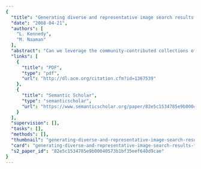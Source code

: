 ```yaml
---
{
  "title": "Generating diverse and representative image search results for landmarks",
  "date": "2008-04-21",
  "authors": [
    "L. Kennedy",
    "M. Naaman"
  ],
  "abstract": "Can we leverage the community-contributed collections of rich media on the web to automatically generate representative and diverse views of the world's landmarks? We use a combination of context- and content-based tools to generate representative sets of images for location-driven features and landmarks, a common search task. To do that, we using location and other metadata, as well as tags associated with images, and the images' visual features. We present an approach to extracting tags that represent landmarks. We show how to use unsupervised methods to extract representative views and images for each landmark. This approach can potentially scale to provide better search and representation for landmarks, worldwide. We evaluate the system in the context of image search using a real-life dataset of 110,000 images from the San Francisco area.",
  "links": [
    {
      "title": "PDF",
      "type": "pdf",
      "url": "http://dl.acm.org/citation.cfm?id=1367539"
    },
    {
      "title": "Semantic Scholar",
      "type": "semanticscholar",
      "url": "https://www.semanticscholar.org/paper/82e5c1534785e9b00040573b1bf35eef640d9cae"
    }
  ],
  "supervision": [],
  "tasks": [],
  "methods": [],
  "thumbnail": "generating-diverse-and-representative-image-search-results-for-landmarks-thumb.jpg",
  "card": "generating-diverse-and-representative-image-search-results-for-landmarks-card.jpg",
  "s2_paper_id": "82e5c1534785e9b00040573b1bf35eef640d9cae"
}
---
```


